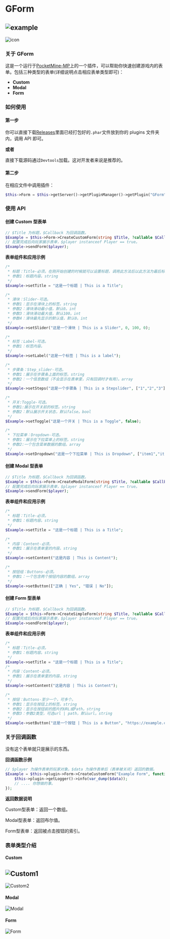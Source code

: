 # GForm

## ![example](https://img.shields.io/badge/version-0.0.1-brightgreen.svg)

![icon](https://github.com/zRains/GForm/blob/master/img/icon.png?raw=true)

### 关于 GForm

这是一个运行于[PocketMine-MP](https://pmmp.io/)上的一个插件，可以帮助你快速创建游戏内的表单。包括三种类型的表单(详细说明点击相应表单类型即可)：

- **Custom**
- **Modal**
- **Form**

### 如何使用

#### 第一步

你可以直接下载[Releases](https://github.com/zRains/GForm/releases)里面已经打包好的`.phar`文件放到你的 plugins 文件夹内，调用 API 即可。

**或者**

直接下载源码通过`Devtools`加载。这对开发者来说是推荐的。

#### 第二步

在相应文件中调用插件：

```php
$this->Form = $this->getServer()->getPluginManager()->getPlugin("GForm");
```

### 使用 API

#### 创建 Custom 型表单

```php
// $Title 为标题，$Callback 为回调函数。
$Example = $this->Form->CreateCustomForm(string $Title, ?callable $Callback);
// 配置完成后向玩家展示表单，$player instanceof Player == true。
$Example->sendForm($player);
```

**表单组件和应用示例**

```php
/*
 * 标题：Title-必须。在刚开始创建的时候就可以设置标题，调用此方法后以此方法为最后标题。
 * 参数1：标题内容。string
 */
$Example->setTitle = "这是一个标题 | This is a Title";

/*
 * 滑块：Slider-可选。
 * 参数1：显示在滑块上的标签。string
 * 参数2：滑块滑动最小值，默认0。int
 * 参数3：滑块滑动最大值，默认100。int
 * 参数4：滑块最先显示的默认值，默认0。int
 */
$Example->setSlider("这是一个滑块 | This is a Slider", 0, 100, 0);

/*
 * 标签：Label-可选。
 * 参数1：标签内容。
 */
$Example->setLabel("这是一个标签 | This is a label");

/*
 * 步骤条：Step_slider-可选。
 * 参数1：展示在步骤条上面的标签。string
 * 参数2：一个信息数组（不会显示在表单里，只有回调时才有用）。array
 */
$Example->setSteps("这是一个步骤条 | This is a Stepslider", ["1","2","3"]);

/*
 * 开关:Toggle-可选。
 * 参数1:展示在开关前的标签。string
 * 参数2：默认展示开关状态，默认false。bool
 */
$Example->setToggle("这是一个开关 | This is a Toggle", false);

/*
 * 下拉菜单：Dropdown-可选。
 * 参数1：展示在下拉菜单上的标签。string
 * 参数2:一个包含菜单数据的数组。array
 */
$Example->setDropdown("这是一个下拉菜单 | This is Dropdown", ["item1","item2"]);
```

#### 创建 Modal 型表单

```php
// $Title 为标题，$Callback 为回调函数。
$Example = $this->Form->CreateModalForm(string $Title, ?callable $Callback);
// 配置完成后向玩家展示表单，$player instanceof Player == true。
$Example->sendForm($player);
```

**表单组件和应用示例**

```php
/*
 * 标题：Title-必须。
 * 参数1：标题内容。string
 */
$Example->setTitle = "这是一个标题 | This is a Title";

/*
 * 内容：Content-必须。
 * 参数1：展示在表单里的内容。string
 */
$Example->setContent("这是内容 | This is Content");

/*
 * 按钮组：Buttons-必须。
 * 参数1：一个包含两个按钮内容的数组。array
 */
$Example->setButton(["正确 | Yes", "错误 | No"]);
```

#### 创建 Form 型表单

```php
// $Title 为标题，$Callback 为回调函数。
$Example = $this->Form->CreateSimpleForm(string $Title, ?callable $Callback);
// 配置完成后向玩家展示表单，$player instanceof Player == true。
$Example->sendForm($player);
```

**表单组件和应用示例**

```php
/*
 * 标题：Title-必须。
 * 参数1：标题内容。string
 */
$Example->setTitle = "这是一个标题 | This is a Title";
/*
 * 内容：Content-必须。
 * 参数1：展示在表单里的内容。string
 */
$Example->setContent("这是内容 | This is Content");

/*
 * 按钮：Buttons-至少一个，可多个。
 * 参数1：显示在按钮上的标签。string
 * 参数2：显示在按钮前的图片的URL或Path。string
 * 参数3：参数2类型，可选url | path，默认url。string
 */
$Example->setButton("这是一个按钮 | This is a Button", "https://example.com/example.jpg", "url");
```

### 关于回调函数

没有这个表单就只是展示的东西。

**回调函数示例**

```php
// $player 为操作表单的玩家对象。$data 为操作表单后（表单被关闭）返回的数据。
$Example = $this->plugin->Form->CreateCustomForm("Example Form", function (Player $player, $data) {
    $this->plugin->getLogger()->info(var_dump($data));
    // .... 你想做的事。
});
```
**返回数据说明**

Custom型表单：返回一个数组。

Modal型表单：返回布尔值。

Form型表单：返回被点击按钮的索引。

### 表单类型介绍
#### Custom
![Custom1](https://github.com/zRains/GForm/blob/master/img/Custom1.jpg?raw=true)
---
![Custom2](https://github.com/zRains/GForm/blob/master/img/Custom2.jpg?raw=true)
#### Modal
![Modal](https://github.com/zRains/GForm/blob/master/img/Model.jpg?raw=true)
#### Form
![Form](https://github.com/zRains/GForm/blob/master/img/Form.jpg?raw=true)